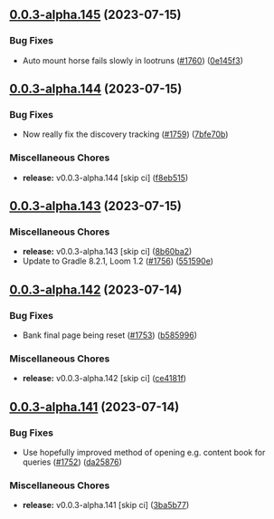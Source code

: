 ## [0.0.3-alpha.145](https://github.com/Wynntils/Artemis/compare/v0.0.3-alpha.144...v0.0.3-alpha.145) (2023-07-15)


### Bug Fixes

* Auto mount horse fails slowly in lootruns ([#1760](https://github.com/Wynntils/Artemis/issues/1760)) ([0e145f3](https://github.com/Wynntils/Artemis/commit/0e145f3ee1e6f0d0121a23136b80b4943d0d4bd4))

## [0.0.3-alpha.144](https://github.com/Wynntils/Artemis/compare/v0.0.3-alpha.143...v0.0.3-alpha.144) (2023-07-15)


### Bug Fixes

* Now really fix the discovery tracking ([#1759](https://github.com/Wynntils/Artemis/issues/1759)) ([7bfe70b](https://github.com/Wynntils/Artemis/commit/7bfe70b67a320a443eaaa40ed729d2fe519fc01d))


### Miscellaneous Chores

* **release:** v0.0.3-alpha.144 [skip ci] ([f8eb515](https://github.com/Wynntils/Artemis/commit/f8eb515d1d1fbaf567096ab6348f52817122102e))

## [0.0.3-alpha.143](https://github.com/Wynntils/Artemis/compare/v0.0.3-alpha.142...v0.0.3-alpha.143) (2023-07-15)


### Miscellaneous Chores

* **release:** v0.0.3-alpha.143 [skip ci] ([8b60ba2](https://github.com/Wynntils/Artemis/commit/8b60ba28359de7ff6774293670f79d063e4791bc))
* Update to Gradle 8.2.1, Loom 1.2 ([#1756](https://github.com/Wynntils/Artemis/issues/1756)) ([551590e](https://github.com/Wynntils/Artemis/commit/551590ef3b1d786289de2bb84c01622c903ed656))

## [0.0.3-alpha.142](https://github.com/Wynntils/Artemis/compare/v0.0.3-alpha.141...v0.0.3-alpha.142) (2023-07-14)


### Bug Fixes

* Bank final page being reset ([#1753](https://github.com/Wynntils/Artemis/issues/1753)) ([b585996](https://github.com/Wynntils/Artemis/commit/b5859961f0ccb54abdef7673eff71a4db317c0e3))


### Miscellaneous Chores

* **release:** v0.0.3-alpha.142 [skip ci] ([ce4181f](https://github.com/Wynntils/Artemis/commit/ce4181f3801cb48a1e15ae16b063fc3664a54488))

## [0.0.3-alpha.141](https://github.com/Wynntils/Artemis/compare/v0.0.3-alpha.140...v0.0.3-alpha.141) (2023-07-14)


### Bug Fixes

* Use hopefully improved method of opening e.g. content book for queries ([#1752](https://github.com/Wynntils/Artemis/issues/1752)) ([da25876](https://github.com/Wynntils/Artemis/commit/da258764f035dbf4984de677f43e8a507e149484))


### Miscellaneous Chores

* **release:** v0.0.3-alpha.141 [skip ci] ([3ba5b77](https://github.com/Wynntils/Artemis/commit/3ba5b77e6e1fee0198c1b0d296a1b62c4ca407e6))

